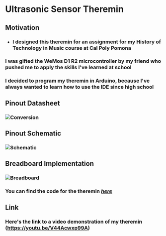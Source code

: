 # Ultrasonic Sensor Theremin
## Motivation
- ### I designed this theremin for an assignment for my History of Technology in Music course at Cal Poly Pomona
### I was gifted the WeMos D1 R2 microcontroller by my friend who pushed me to apply the skills I've learned at school
### I decided to program my theremin in Arduino, because I've always wanted to learn how to use the IDE since high school
## Pinout Datasheet
### ![Conversion](https://github.com/FrancisTanglao/UltrasonicSensorTheremin/blob/main/WeMos%20D1%20R2%20Pinout%20Conversion.png)
## Pinout Schematic
### ![Schematic](https://github.com/FrancisTanglao/UltrasonicSensorTheremin/blob/main/Ultrasonic%20Sensor%20Theremin%20Schematic.png)
## Breadboard Implementation
### ![Breadboard](https://github.com/FrancisTanglao/UltrasonicSensorTheremin/blob/main/Ultrasonic%20Sensor%20Theremin%20Breadboard.png)
### You can find the code for the theremin [*here*](https://github.com/FrancisTanglao/UltrasonicSensorTheremin/blob/main/WeMosUltrasonicSensorTheremin.ino)
## Link
### Here's the link to a video demonstration of my theremin (https://youtu.be/V44Acwxp99A)
